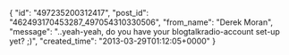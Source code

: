 {
   "id": "497235200312417",
   "post_id": "462493170453287_497054310330506",
   "from_name": "Derek Moran",
   "message": "..yeah-yeah, do you have your blogtalkradio-account set-up yet? ;)",
   "created_time": "2013-03-29T01:12:05+0000"
 }
